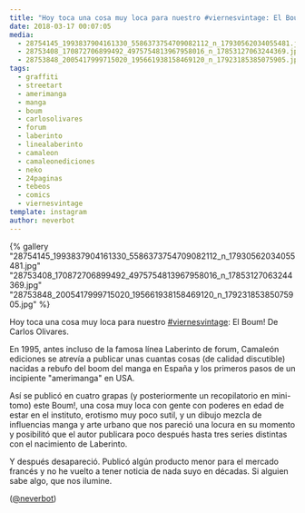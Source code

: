 ```yaml
---
title: "Hoy toca una cosa muy loca para nuestro #viernesvintage: El Boum! De Carlos Olivares"
date: 2018-03-17 00:07:05
media: 
  - 28754145_1993837904161330_5586373754709082112_n_17930562034055481.jpg
  - 28753408_170872706899492_4975754813967958016_n_17853127063244369.jpg
  - 28753848_2005417999715020_195661938158469120_n_17923185385075905.jpg
tags: 
  - graffiti
  - streetart
  - amerimanga
  - manga
  - boum
  - carlosolivares
  - forum
  - laberinto
  - linealaberinto
  - camaleon
  - camaleonediciones
  - neko
  - 24paginas
  - tebeos
  - comics
  - viernesvintage
template: instagram
author: neverbot
---
```


{% gallery "28754145_1993837904161330_5586373754709082112_n_17930562034055481.jpg" "28753408_170872706899492_4975754813967958016_n_17853127063244369.jpg" "28753848_2005417999715020_195661938158469120_n_17923185385075905.jpg" %}

Hoy toca una cosa muy loca para nuestro [#viernesvintage](/etiquetas/viernesvintage): El Boum! De Carlos Olivares.

En 1995, antes incluso de la famosa línea Laberinto de forum, Camaleón ediciones se atrevía a publicar unas cuantas cosas (de calidad discutible) nacidas a rebufo del boom del manga en España y los primeros pasos de un incipiente "amerimanga" en USA.

Así se publicó en cuatro grapas (y posteriormente un recopilatorio en mini-tomo) este Boum!, una cosa muy loca con gente con poderes en edad de estar en el instituto, erotismo muy poco sutil, y un dibujo mezcla de influencias manga y arte urbano que nos pareció una locura en su momento y posibilitó que el autor publicara poco después hasta tres series distintas con el nacimiento de Laberinto.

Y después desapareció. Publicó algún producto menor para el mercado francés y no he vuelto a tener noticia de nada suyo en décadas. Si alguien sabe algo, que nos ilumine.

([@neverbot](https://instagram.com/neverbot))
